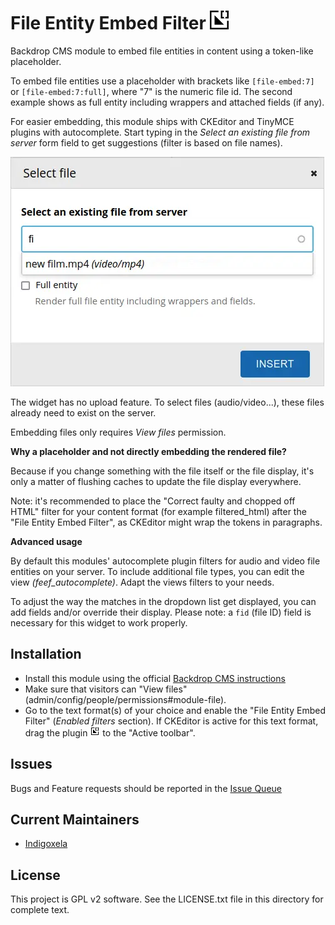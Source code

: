 # File Entity Embed Filter   ![](https://raw.githubusercontent.com/backdrop-contrib/feef/1.x-1.x/img/feef_select_30.png)

Backdrop CMS module to embed file entities in content using a token-like placeholder.

To embed file entities use a placeholder with brackets like `[file-embed:7]` or
`[file-embed:7:full]`, where "7" is the numeric file id.
The second example shows as full entity including wrappers and attached fields (if any).

For easier embedding, this module ships with CKEditor and TinyMCE plugins with autocomplete.
Start typing in the _Select an existing file from server_ form field to get suggestions
(filter is based on file names).

![Dialog screenshot](https://raw.githubusercontent.com/backdrop-contrib/feef/1.x-1.x/screenshots/feef-dialog.webp)

The widget has no upload feature. To select files (audio/video...), these files already need to exist on the server.

Embedding files only requires _View files_ permission.

**Why a placeholder and not directly embedding the rendered file?**

Because if you change something with the file itself or the file display, it's only a
matter of flushing caches to update the file display everywhere.

Note: it's recommended to place the "Correct faulty and chopped off HTML"
filter for your content format (for example filtered_html) after the "File Entity Embed
Filter", as CKEditor might wrap the tokens in paragraphs.

**Advanced usage**

By default this modules' autocomplete plugin filters for audio and video file entities on your server.
To include additional file types, you can edit the view _(feef_autocomplete)_.
Adapt the views filters to your needs.

To adjust the way the matches in the dropdown list get displayed, you can add fields and/or override their display.
Please note: a `fid` (file ID) field is necessary for this widget to work properly.

## Installation

- Install this module using the official 
  [Backdrop CMS instructions](https://backdropcms.org/guide/modules)
- Make sure that visitors can "View files" (admin/config/people/permissions#module-file).
- Go to the text format(s) of your choice and enable the "File Entity Embed Filter" (_Enabled filters_ section).
  If CKEditor is active for this text format, drag the plugin ![](https://raw.githubusercontent.com/backdrop-contrib/feef/1.x-1.x/plugins/feef_select/icons/feef_select.png)
  to the "Active toolbar".

## Issues

Bugs and Feature requests should be reported in the 
[Issue Queue](https://github.com/backdrop-contrib/feef/issues)

## Current Maintainers

- [Indigoxela](https://github.com/indigoxela)

## License

This project is GPL v2 software. See the LICENSE.txt file in this directory for complete text.

